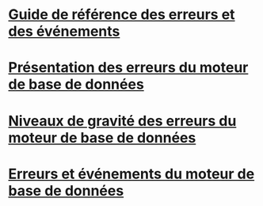 # [Guide de référence des erreurs et des événements](errors-and-events-reference-database-engine.md)
# [Présentation des erreurs du moteur de base de données](understanding-database-engine-errors.md)
# [Niveaux de gravité des erreurs du moteur de base de données](database-engine-error-severities.md)
# [Erreurs et événements du moteur de base de données](database-engine-events-and-errors.md)
